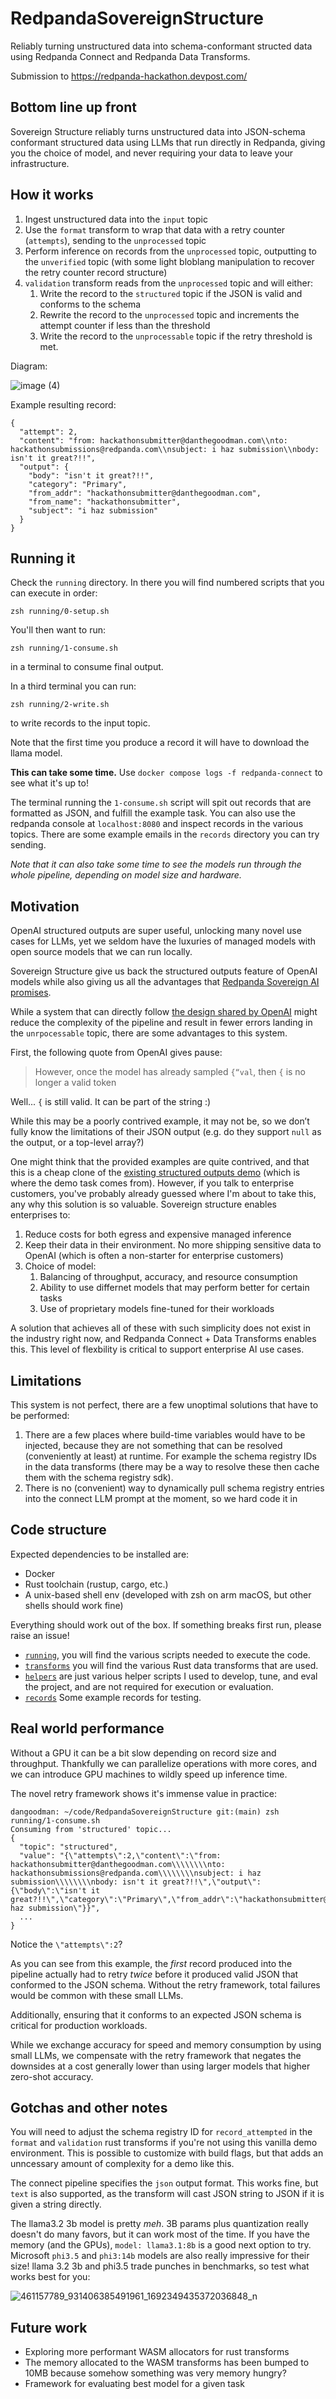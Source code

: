 # RedpandaSovereignStructure

Reliably turning unstructured data into schema-conformant structed data using Redpanda Connect and Redpanda Data Transforms.

Submission to https://redpanda-hackathon.devpost.com/

## Bottom line up front

Sovereign Structure reliably turns unstructured data into JSON-schema conformant structured data using LLMs that run directly in Redpanda, giving you the choice of model, and never requiring your data to leave your infrastructure.

## How it works

1. Ingest unstructured data into the `input` topic
2. Use the `format` transform to wrap that data with a retry counter (`attempts`), sending to the `unprocessed` topic
3. Perform inference on records from the `unprocessed` topic, outputting to the `unverified` topic (with some light bloblang manipulation to recover the retry counter record structure)
4. `validation` transform reads from the `unprocessed` topic and will either:
   1. Write the record to the `structured` topic if the JSON is valid and conforms to the schema
   2. Rewrite the record to the `unprocessed` topic and increments the attempt counter if less than the threshold
   3. Write the record to the `unprocessable` topic if the retry threshold is met.

Diagram:

![image (4)](/assets/image%20(4).png)

Example resulting record:

```
{
  "attempt": 2,
  "content": "from: hackathonsubmitter@danthegoodman.com\\nto: hackathonsubmissions@redpanda.com\\nsubject: i haz submission\\nbody: isn't it great?!!",
  "output": {
    "body": "isn't it great?!!",
    "category": "Primary",
    "from_addr": "hackathonsubmitter@danthegoodman.com",
    "from_name": "hackathonsubmitter",
    "subject": "i haz submission"
  }
}
```

## Running it

Check the `running` directory. In there you will find numbered scripts that you can execute in order:

```
zsh running/0-setup.sh
```

You'll then want to run:
```
zsh running/1-consume.sh
```
in a terminal to consume final output.

In a third terminal you can run:
```
zsh running/2-write.sh
```
to write records to the input topic.

Note that the first time you produce a record it will have to download the llama model.

**This can take some time.** Use `docker compose logs -f redpanda-connect` to see what it's up to!

The terminal running the `1-consume.sh` script will spit out records that are formatted as JSON, and fulfill the example task. You can also use the redpanda console at `localhost:8080` and inspect records in the various topics. There are some example emails in the `records` directory you can try sending.

_Note that it can also take some time to see the models run through the whole pipeline, depending on model size and hardware._

## Motivation

OpenAI structured outputs are super useful, unlocking many novel use cases for LLMs, yet we seldom have the luxuries of managed models with open source models that we can run locally.

Sovereign Structure give us back the structured outputs feature of OpenAI models while also giving us all the advantages that [Redpanda Sovereign AI promises](https://ai.redpanda.com/).

While a system that can directly follow [the design shared by OpenAI](https://openai.com/index/introducing-structured-outputs-in-the-api/#:~:text=achieve%20100%25%20reliability.-,Constrained%20decoding,-Our%20approach%20is) might reduce the complexity of the pipeline and result in fewer errors landing in the `unrpocessable` topic, there are some advantages to this system.

First, the following quote from OpenAI gives pause:

> However, once the model has already sampled `{“val`, then `{` is no longer a valid token

Well... `{` is still valid. It can be part of the string :)

While this may be a poorly contrived example, it may not be, so we don’t fully know the limitations of their JSON output (e.g. do they support `null` as the output, or a top-level array?)

One might think that the provided examples are quite contrived, and that this is a cheap clone of the [existing structured outputs demo](https://www.redpanda.com/blog/ai-connectors-gpu-runtime-support) (which is where the demo task comes from). However, if you talk to enterprise customers, you've probably already guessed where I'm about to take this, any why this solution is so valuable. Sovereign structure enables enterprises to:

1. Reduce costs for both egress and expensive managed inference
2. Keep their data in their environment. No more shipping sensitive data to OpenAI (which is often a non-starter for enterprise customers)
3. Choice of model:
    1. Balancing of throughput, accuracy, and resource consumption
    2. Ability to use differnet models that may perform better for certain tasks
    3. Use of proprietary models fine-tuned for their workloads

A solution that achieves all of these with such simplicity does not exist in the industry right now, and Redpanda Connect + Data Transforms enables this. This level of flexbility is critical to support enterprise AI use cases.

## Limitations

This system is not perfect, there are a few unoptimal solutions that have to be performed:

1. There are a few places where build-time variables would have to be injected, because they are not something that can be resolved (conveniently at least) at runtime. For example the schema registry IDs in the data transforms (there may be a way to resolve these then cache them with the schema registry sdk).
2. There is no (convenient) way to dynamically pull schema registry entries into the connect LLM prompt at the moment, so we hard code it in

## Code structure

Expected dependencies to be installed are:
- Docker
- Rust toolchain (rustup, cargo, etc.)
- A unix-based shell env (developed with zsh on arm macOS, but other shells should work fine)

Everything should work out of the box. If something breaks first run, please raise an issue!

- [`running`](./running), you will find the various scripts needed to execute the code.
- [`transforms`](./transforms) you will find the various Rust data transforms that are used.
- [`helpers`](./helpers) are just various helper scripts I used to develop, tune, and eval the project, and are not required for execution or evaluation.
- [`records`](./records) Some example records for testing.

## Real world performance

Without a GPU it can be a bit slow depending on record size and throughput. Thankfully we can parallelize operations with more cores, and we can introduce GPU machines to wildly speed up inference time.

The novel retry framework shows it's immense value in practice:

```
dangoodman: ~/code/RedpandaSovereignStructure git:(main) zsh running/1-consume.sh
Consuming from 'structured' topic...
{
  "topic": "structured",
  "value": "{\"attempts\":2,\"content\":\"from: hackathonsubmitter@danthegoodman.com\\\\\\\\nto: hackathonsubmissions@redpanda.com\\\\\\\\nsubject: i haz submission\\\\\\\\nbody: isn't it great?!!\",\"output\":{\"body\":\"isn't it great?!!\",\"category\":\"Primary\",\"from_addr\":\"hackathonsubmitter@danthegoodman.com\",\"from_name\":\"hackathonsubmitter\",\"subject\":\"i haz submission\"}}",
  ...
}
```

Notice the `\"attempts\":2`?

As you can see from this example, the _first_ record produced into the pipeline actually had to retry _twice_ before it produced valid JSON that conformed to the JSON schema. Without the retry framework, total failures would be common with these small LLMs.

Additionally, ensuring that it conforms to an expected JSON schema is critical for production workloads.

While we exchange accuracy for speed and memory consumption by using small LLMs, we compensate with the retry framework that negates the downsides at a cost generally lower than using larger models that higher zero-shot accuracy.

## Gotchas and other notes

You will need to adjust the schema registry ID for `record_attempted` in the `format` and `validation` rust transforms if you're not using this vanilla demo environment. This is possible to customize with build flags, but that adds an unncessary amount of complexity for a demo like this.

The connect pipeline specifies the `json` output format. This works fine, but `text` is also supported, as the transform will cast JSON string to JSON if it is given a string directly.

The llama3.2 3b model is pretty _meh_. 3B params plus quantization really doesn't do many favors, but it can work most of the time. If you have the memory (and the GPUs), `model: llama3.1:8b` is a good next option to try. Microsoft `phi3.5` and `phi3:14b` models are also really impressive for their size! llama 3.2 3b and phi3.5 trade punches in benchmarks, so test what works best for you:

![461157789_931406385491961_1692349435372036848_n](/assets/461157789_931406385491961_1692349435372036848_n.png)

## Future work

- Exploring more performant WASM allocators for rust transforms
- The memory allocated to the WASM transforms has been bumped to 10MB because somehow something was very memory hungry?
- Framework for evaluating best model for a given task

